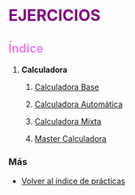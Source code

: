 # <span style="color:purple">EJERCICIOS</span>

## <span style="color:violet">Índice</span>

 1. __Calculadora__
    1. [Calculadora Base](./calculadoraBase/calculadoraBase.md)

    2. [Calculadora Automática](./calculadoraAuto/calculadoraAutomatica.md)

    3. [Calculadora Mixta](./calculadoraMix/calculadoraMixta.md)

    4. [Master Calculadora](./calculadoraMaster/calculadoraMaster.md)


    <!--4. [Master Prueba](./calculadoraPrueba/img/../calculadoraPrueba.md)-->

<!-- 2. [En proceso](index.md) -->

### Más

  * [Volver al índice de prácticas](../index.md)